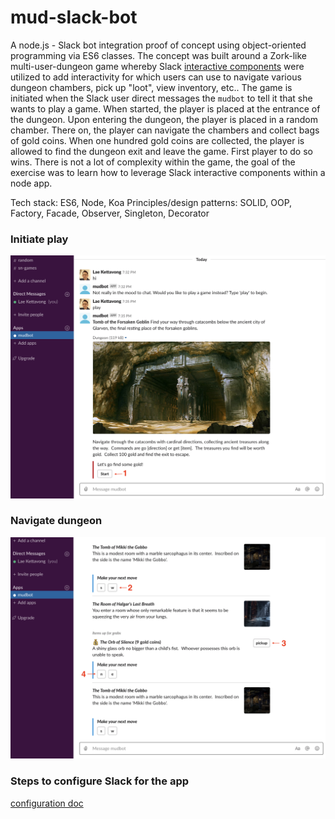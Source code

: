 # mud-slack-bot

A node.js - Slack bot integration proof of concept using object-oriented programming via ES6 classes. The concept was built around a Zork-like multi-user-dungeon game whereby Slack [interactive components](https://api.slack.com/reference/block-kit/interactive-components) were utilized to add interactivity for which users can use to navigate various dungeon chambers, pick up "loot", view inventory, etc.. The game is initiated when the Slack user direct messages the `mudbot` to tell it that she wants to play a game. When started, the player is placed at the entrance of the dungeon. Upon entering the dungeon, the player is placed in a random chamber. There on, the player can navigate the chambers and collect bags of gold coins. When one hundred gold coins are collected, the player is allowed to find the dungeon exit and leave the game. First player to do so wins. There is not a lot of complexity within the game, the goal of the exercise was to learn how to leverage Slack interactive components within a node app.

Tech stack: ES6, Node, Koa
Principles/design patterns: SOLID, OOP, Factory, Facade, Observer, Singleton, Decorator

### Initiate play
<img src="images/mock1.png" width="1000">

### Navigate dungeon
<img src="images/mock2.png" width="1000">

### Steps to configure Slack for the app
[configuration doc](docs/slack-api-setup.js)

